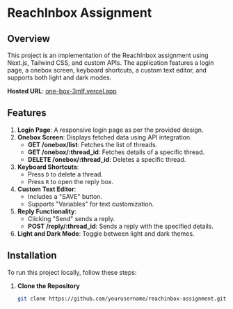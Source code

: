 # ReachInbox Assignment

## Overview

This project is an implementation of the ReachInbox assignment using Next.js, Tailwind CSS, and custom APIs. The application features a login page, a onebox screen, keyboard shortcuts, a custom text editor, and supports both light and dark modes.

**Hosted URL**: [one-box-3mlf.vercel.app](https://one-box-3mlf.vercel.app)

## Features

1. **Login Page**: A responsive login page as per the provided design.
2. **Onebox Screen**: Displays fetched data using API integration.
   - **GET /onebox/list**: Fetches the list of threads.
   - **GET /onebox/:thread_id**: Fetches details of a specific thread.
   - **DELETE /onebox/:thread_id**: Deletes a specific thread.
3. **Keyboard Shortcuts**:
   - Press `D` to delete a thread.
   - Press `R` to open the reply box.
4. **Custom Text Editor**:
   - Includes a "SAVE" button.
   - Supports "Variables" for text customization.
5. **Reply Functionality**:
   - Clicking "Send" sends a reply.
   - **POST /reply/:thread_id**: Sends a reply with the specified details.
6. **Light and Dark Mode**: Toggle between light and dark themes.

## Installation

To run this project locally, follow these steps:

1. **Clone the Repository**

   ```bash
   git clone https://github.com/yourusername/reachinbox-assignment.git
